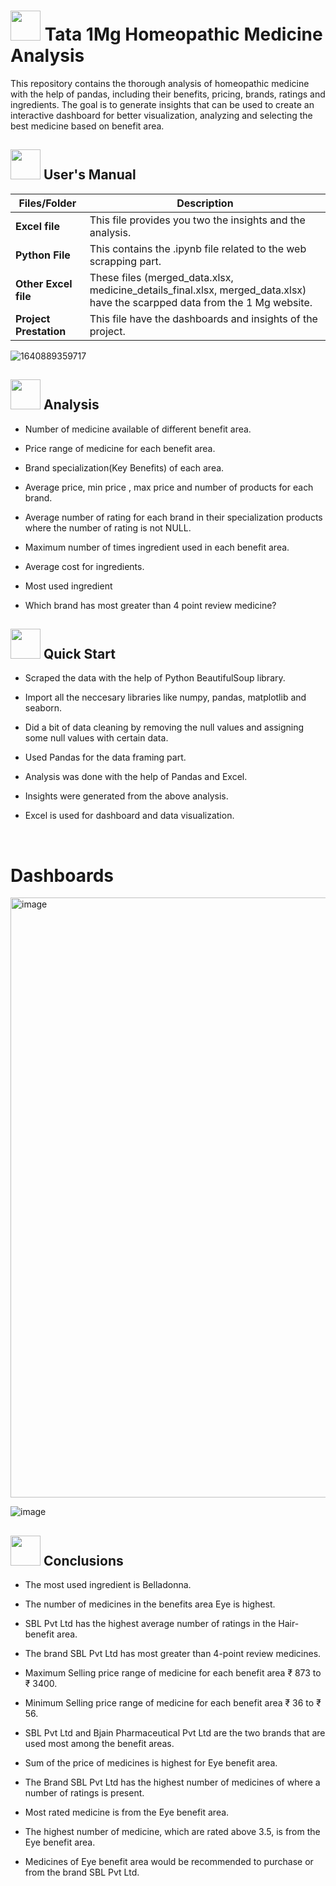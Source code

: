 # <img src=https://notion-emojis.s3-us-west-2.amazonaws.com/prod/svg-twitter/1f48a.svg width="48" height="48"> Tata 1Mg Homeopathic Medicine Analysis

This repository contains the thorough analysis of homeopathic medicine with the help of pandas, including their benefits, pricing, brands, ratings and ingredients. The goal is to generate insights that can be used to create an interactive dashboard for better visualization, analyzing and selecting the best medicine based on benefit area. 


##  <img src="https://user-images.githubusercontent.com/106439762/181935629-b3c47bd3-77fb-4431-a11c-ff8ba0942b63.gif" width="48" height="48"> **User's Manual**

| Files/Folder| Description |
| ------------- | ------------- |
| **Excel file** | This file provides you two the insights and the analysis.  |
| **Python File** | This contains the .ipynb file related to the web scrapping part.  |
| **Other Excel file** | These files (merged_data.xlsx, medicine_details_final.xlsx, merged_data.xlsx) have the scarpped data from the 1 Mg website. |
| **Project Prestation** | This file have the dashboards and insights of the project. |

![1640889359717](https://github.com/ZamamAhmad/-Tata-1Mg-Homeopathic-medicine-Analysis-Zamam/assets/133608854/868e98a4-4c29-4b49-ada2-ab0d569af9bb)





##  <img src="https://user-images.githubusercontent.com/106439762/178428775-03d67679-9aa4-4b08-91e9-6eb6ed8faf66.gif"  width="48" height="48"> Analysis

- Number of medicine available of different benefit area.

- Price range of medicine for each benefit area.

- Brand specialization(Key Benefits) of each area.

- Average price, min price , max price and number of products for each brand.

- Average number of rating for each brand in their specialization products where  the number of rating is not NULL.

- Maximum number of times ingredient used in each benefit area.

- Average cost for ingredients.

- Most used ingredient

- Which brand has most greater than 4 point review medicine?


## <img src="https://user-images.githubusercontent.com/106439762/181937125-2a4b22a3-f8a9-4226-bbd3-df972f9dbbc4.gif" width="48" height="48" > Quick Start

- Scraped the data with the help of Python BeautifulSoup library.

- Import all the neccesary libraries like numpy, pandas, matplotlib and seaborn.

- Did a bit of data cleaning by removing the null values and assigning some null values with certain data.

- Used Pandas for the data framing part.

- Analysis was done with the help of Pandas and Excel.

- Insights were generated from the above analysis.

- Excel is used for dashboard and data visualization.


<br>

# Dashboards

<img width="960" alt="image" src="https://github.com/divyechopra/-Tata-1Mg-Homeopathic-medicine-Analysis-Zamam/assets/122443219/b7f4ed41-9e7a-4d8a-b6c5-ef09d915c938">


![image](https://github.com/divyechopra/-Tata-1Mg-Homeopathic-medicine-Analysis-Divye/assets/122443219/47d8c396-f3da-4198-b87d-599bf66188e2)






## <img src="https://user-images.githubusercontent.com/108053296/185796560-b5035cfb-d8e4-4b61-b6fe-e0e75487bd94.gif" width="48" height="48" > Conclusions

- The most used ingredient is Belladonna.

- The number of medicines in the benefits area Eye is highest.

- SBL Pvt Ltd has the highest average number of ratings in the Hair-benefit area.

- The brand SBL Pvt Ltd has most greater than 4-point review medicines.

- Maximum Selling price range of medicine for each benefit area ₹ 873 to ₹ 3400.

- Minimum Selling price range of medicine for each benefit area ₹ 36 to ₹ 56.

- SBL Pvt Ltd and Bjain Pharmaceutical Pvt Ltd are the two brands that are used most among the benefit areas.

- Sum of the price of medicines is highest for Eye benefit area.

- The Brand SBL Pvt Ltd has the highest number of medicines of where a number of ratings is present.

- Most rated medicine is from the Eye benefit area.

- The highest number of medicine, which are rated above 3.5, is from the Eye benefit area.

- Medicines of Eye benefit area would be recommended to purchase or from the brand SBL Pvt Ltd. 
